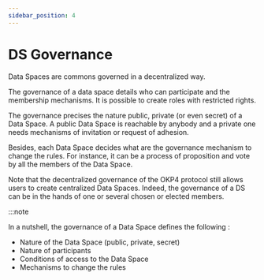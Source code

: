```yaml
---
sidebar_position: 4
---
```


# DS Governance

Data Spaces are commons governed in a decentralized way. 

The governance of a data space details who can participate and the membership mechanisms. 
It is possible to create roles with restricted rights.  

The governance precises the nature public, private (or even secret) of a Data Space. A public Data Space is reachable by anybody and a private one needs mechanisms of invitation or request of adhesion.

Besides, each Data Space decides what are the governance mechanism to change the rules. For instance, it can be a process of proposition and vote by all the members of the Data Space. 

Note that the decentralized governance of the OKP4 protocol still allows users to create centralized Data Spaces. Indeed, the governance of a DS can be in the hands of one or several chosen or elected members. 

:::note

In a nutshell, the governance of a Data Space defines the following : 
-	Nature of the Data Space (public, private, secret)
-	Nature of participants
-	Conditions of access to the Data Space
-	Mechanisms to change the rules


